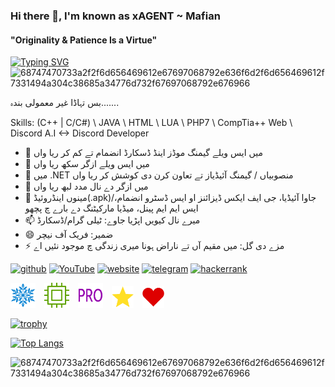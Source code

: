 ### Hi there 👋, I'm known as xAGENT ~ Mafian
#### "Originality & Patience Is a Virtue"
[![Typing SVG](https://readme-typing-svg.demolab.com?font=Fira+Code&pause=1000&color=F70300&width=435&lines=I'm+a+Beacon+for+hate+%7C+Get+off+my+dik)](https://git.io/typing-svg)
![68747470733a2f2f6d656469612e67697068792e636f6d2f6d656469612f7331494a304c38685a34776d732f67697068792e676966](https://github.com/user-attachments/assets/2986ee83-d936-429d-94c1-50908c8acdb3)

بس تہاڈا غیر معمولی بندہ.......

Skills: (C++ | C/C#) \ JAVA \ HTML \ LUA \ PHP7 \ CompTia++ Web \ Discord A.I <-> Discord Developer

- 🔭 میں ایس ویلے گیمنگ موڈز اینڈ ڈسکارڈ انضمام تے کم کر ریا واں
- 🌱 میں ایس ویلے ازگر سکھ ریا واں 
- 👯 میں .NET منصوبیاں / گیمنگ آئیڈیاز تے تعاون کرن دی کوشش کر ریا واں
- 🤔 میں ازگر دے نال مدد لبھ ریا واں
- 💬 مینوں اینڈروئیڈ(.apk)/جاوا آئیڈیا، جی ایف ایکس ڈیزائنز او ایس ڈسٹرو انضمام، ایس ایم ایم پینل، میڈیا مارکیٹنگ دے بارے چ پچھو 
- 📫 میرے نال کیویں اپڑیا جاوے: ٹیلی گرام/ڈسکارڈ 
- 😄 ضمیر: فریک آف نیچر
- ⚡ مزے دی گل: میں مقیم آں تے ناراض ہونا میری زندگی چ موجود نئیں اے 


[<img src='https://cdn.jsdelivr.net/npm/simple-icons@3.0.1/icons/github.svg' alt='github' height='40'>](https://github.com/x0205x)  [<img src='https://cdn.jsdelivr.net/npm/simple-icons@3.0.1/icons/youtube.svg' alt='YouTube' height='40'>](https://www.youtube.com/channel/https://www.youtube.com/@dia-clandestine/featured)  [<img src='https://cdn.jsdelivr.net/npm/simple-icons@3.0.1/icons/icloud.svg' alt='website' height='40'>](https://xdiaxx.wixsite.com/xdia)  [<img src='https://cdn.jsdelivr.net/npm/simple-icons@3.0.1/icons/telegram.svg' alt='telegram' height='40'>](https://t.me/Agent0332)  [<img src='https://cdn.jsdelivr.net/npm/simple-icons@3.0.1/icons/hackerrank.svg' alt='hackerrank' height='40'>](https://app.hackthebox.com/users/624)  

<a href='https://archiveprogram.github.com/'><img src='https://raw.githubusercontent.com/acervenky/animated-github-badges/master/assets/acbadge.gif' width='40' height='40'></a> <a href='https://docs.github.com/en/developers'><img src='https://raw.githubusercontent.com/acervenky/animated-github-badges/master/assets/devbadge.gif' width='40' height='40'></a> <a href='https://github.com/pricing'><img src='https://raw.githubusercontent.com/acervenky/animated-github-badges/master/assets/pro.gif' width='40' height='40'></a> <a href='https://stars.github.com/'><img src='https://raw.githubusercontent.com/acervenky/animated-github-badges/master/assets/starbadge.gif' width='35' height='35'></a> <a href='https://docs.github.com/en/github/supporting-the-open-source-community-with-github-sponsors'><img src='https://raw.githubusercontent.com/acervenky/animated-github-badges/master/assets/sponsorbadge.gif' width='35' height='35'></a> 

[![trophy](https://github-profile-trophy.vercel.app/?username=x0205x)](https://github.com/ryo-ma/github-profile-trophy)

[![Top Langs](https://github-readme-stats.vercel.app/api/top-langs/?username=x0205x)](https://github.com/anuraghazra/github-readme-stats)

![68747470733a2f2f6d656469612e67697068792e636f6d2f6d656469612f7331494a304c38685a34776d732f67697068792e676966](https://github.com/user-attachments/assets/7ba6ca9d-0c6d-4b4b-8e29-e63ad3117190)
